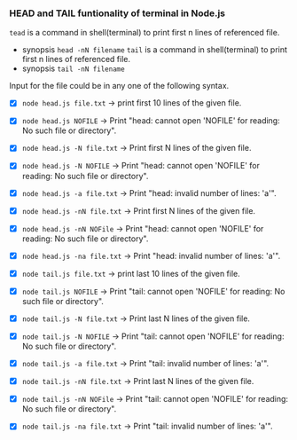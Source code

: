 ### HEAD and TAIL funtionality of terminal in Node.js

`tead` is a command in shell(terminal) to print first n lines of referenced file.
  - synopsis `head -nN filename`
`tail` is a command in shell(terminal) to print first n lines of referenced file.
  - synopsis `tail -nN filename`
  
Input for the file could be in any one of the following syntax.

- [x] `node head.js file.txt`     ->  print first 10 lines of the given file.
- [x] `node head.js NOFILE`       ->  Print "head: cannot open 'NOFILE' for reading: No such file or directory".
- [x] `node head.js -N file.txt`  ->  Print first N lines of the given file.
- [x] `node head.js -N NOFILE`    ->  Print "head: cannot open 'NOFILE' for reading: No such file or directory".
- [x] `node head.js -a file.txt`  ->  Print "head: invalid number of lines: 'a'".
- [x] `node head.js -nN file.txt` ->  Print first N lines of the given file.
- [x] `node head.js -nN NOFile`   ->  Print "head: cannot open 'NOFILE' for reading: No such file or directory".
- [x] `node head.js -na file.txt` ->  Print "head: invalid number of lines: 'a'".

- [x] `node tail.js file.txt`     ->  print last 10 lines of the given file.
- [x] `node tail.js NOFILE`       ->  Print "tail: cannot open 'NOFILE' for reading: No such file or directory".
- [x] `node tail.js -N file.txt`  ->  Print last N lines of the given file.
- [x] `node tail.js -N NOFILE`    ->  Print "tail: cannot open 'NOFILE' for reading: No such file or directory".
- [x] `node tail.js -a file.txt`  ->  Print "tail: invalid number of lines: 'a'".
- [x] `node tail.js -nN file.txt` ->  Print last N lines of the given file.
- [x] `node tail.js -nN NOFile`   ->  Print "tail: cannot open 'NOFILE' for reading: No such file or directory".
- [x] `node tail.js -na file.txt` ->  Print "tail: invalid number of lines: 'a'".
